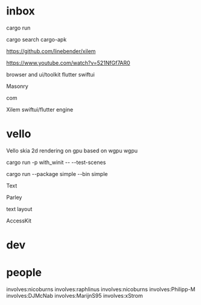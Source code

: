 # inbox


cargo run

cargo search cargo-apk

https://github.com/linebender/xilem

https://www.youtube.com/watch?v=521NfGf7AR0

browser and ui/toolkit flutter swiftui

Masonry

com

Xilem
swiftui/flutter engine

# vello

Vello
skia 
2d rendering on gpu based on wgpu
wgpu

cargo run -p with_winit -- --test-scenes

cargo run --package simple --bin simple


Text

Parley

text layout

AccessKit

# dev



# people

involves:nicoburns
involves:raphlinus
involves:nicoburns
involves:Philipp-M
involves:DJMcNab
involves:MarijnS95
involves:xStrom





